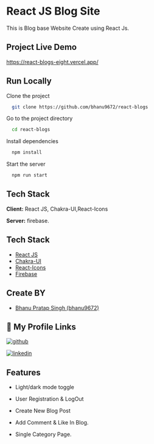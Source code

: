 
# React JS Blog Site

This is Blog base Website Create using React Js.


## Project Live Demo

https://react-blogs-eight.vercel.app/


## Run Locally

Clone the project

```bash
  git clone https://github.com/bhanu9672/react-blogs
```

Go to the project directory

```bash
  cd react-blogs
```

Install dependencies

```bash
  npm install
```

Start the server

```bash
  npm run start
```


## Tech Stack

**Client:** React JS, Chakra-UI,React-Icons

**Server:** firebase.


## Tech Stack

 - [React JS](https://reactjs.org/)
 - [Chakra-UI](https://chakra-ui.com/)
 - [React-Icons](https://react-icons.github.io/react-icons/)
 - [Firebase](https://firebase.google.com/)


## Create BY

- [Bhanu Pratap Singh (bhanu9672)](https://github.com/bhanu9672)


## 🔗 My Profile Links

[![github](https://img.shields.io/badge/github-000?style=for-the-badge&logo=ko-fi&logoColor=white)](https://github.com/bhanu9672)

[![linkedin](https://img.shields.io/badge/linkedin-0A66C2?style=for-the-badge&logo=linkedin&logoColor=white)](https://www.linkedin.com/in/bhanu9672/)


## Features

- Light/dark mode toggle

- User Registration & LogOut

- Create New Blog Post

- Add Comment & Like In Blog.

- Single Category Page.



